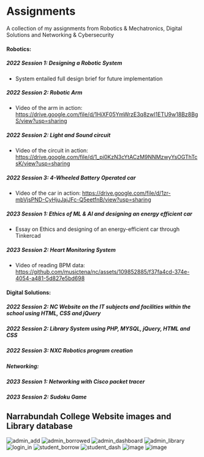 # Assignments
A collection of my assignments from Robotics & Mechatronics, Digital Solutions and Networking & Cybersecurity


#### Robotics:
##### 2022 Session 1: Designing a Robotic System
- System entailed full design brief for future implementation
##### 2022 Session 2: Robotic Arm
- Video of the arm in action: https://drive.google.com/file/d/1HiXF05YmWrzE3q8zwI1ETU9w18Bz8BgS/view?usp=sharing
##### 2022 Session 2: Light and Sound circuit
- Video of the circuit in action: https://drive.google.com/file/d/1_pi0KzN3cYtACzM9NNMzwyYsOGThTcsK/view?usp=sharing
##### 2022 Session 3: 4-Wheeled Battery Operated car 
- Video of the car in action: https://drive.google.com/file/d/1zr-mbVjsPND-CyHjuJajJFc-Q5eetfnB/view?usp=sharing
##### 2023 Session 1: Ethics of ML & AI and designing an energy efficient car
- Essay on Ethics and designing of an energy-efficient car through Tinkercad
##### 2023 Session 2: Heart Monitoring System
- Video of reading BPM data: https://github.com/musictena/nc/assets/109852885/f37fa4cd-374e-4054-a481-5d827e5bd698

#### Digital Solutions:

##### 2022 Session 2: NC Website on the IT subjects and facilities within the school using HTML, CSS and jQuery
##### 2022 Session 2: Library System using PHP, MYSQL, jQuery, HTML and CSS
##### 2022 Session 3: NXC Robotics program creation  

##### Networking:

##### 2023 Session 1: Networking with Cisco packet tracer
##### 2023 Session 2: Sudoku Game



## Narrabundah College Website images and Library database

![admin_add](https://user-images.githubusercontent.com/109852885/206121817-fee72aa1-f7c7-4c3f-8192-90d00c671790.png)
![admin_borrowed](https://user-images.githubusercontent.com/109852885/206121827-2676902d-9074-45b5-9f7a-167450b77017.png)
![admin_dashboard](https://user-images.githubusercontent.com/109852885/206121831-89ac731e-1f66-4031-abe4-8d300de24197.png)
![admin_library](https://user-images.githubusercontent.com/109852885/206121832-aba2e9f6-ae71-43b0-97a5-8b671686ae21.png)
![login_in](https://user-images.githubusercontent.com/109852885/206121837-2cc23c7c-e12c-4593-8c40-78bbe068b662.png)
![student_borrow](https://user-images.githubusercontent.com/109852885/206121840-41f196bb-4dfc-4539-93e2-aa5dcb3237a6.png)
![student_dash](https://user-images.githubusercontent.com/109852885/206121849-704a509c-106c-4b80-9674-d4fe82b3528d.png)
![image](https://user-images.githubusercontent.com/109852885/206123033-678f0c1e-5404-46a8-91b3-e0060a006ee0.png)
![image](https://user-images.githubusercontent.com/109852885/206123172-8f28f347-024c-4b3e-8de5-bbc31ec03efb.png)

